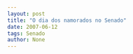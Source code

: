 ```yaml
---
layout: post
title: "O dia dos namorados no Senado"
date: 2007-06-12
tags: Senado
author: None
---
```

 